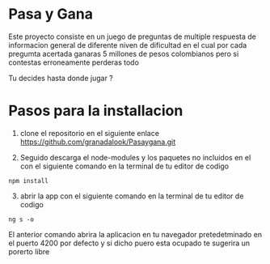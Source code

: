 # Pasa y Gana
Este proyecto  consiste en un juego de preguntas  de multiple respuesta   de informacion general de diferente niven de dificultad  en el cual por cada pregumta acertada  ganaras 5 millones de pesos colombianos  pero si contestas erroneamente  perderas todo   

Tu decides hasta donde jugar ?

# Pasos para la installacion

1. clone el repositorio  en el siguiente enlace https://github.com/granadalook/Pasaygana.git

2. Seguido descarga  el node-modules y los paquetes no incluidos en el con el siguiente comando en la terminal de tu editor de codigo

```shell
npm install
```
3. abrir la app con el siguiente comando en la terminal  de tu editor de codigo


```shell
ng s -o
```
El anterior comando     abrira la aplicacion en tu navegador pretedetminado en el puerto 4200 por defecto  y si dicho puero esta ocupado te sugerira un porerto libre

